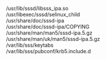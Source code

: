 /usr/lib/sssd/libsss\_ipa.so  
/usr/libexec/sssd/selinux\_child  
/usr/share/doc/sssd-ipa  
/usr/share/doc/sssd-ipa/COPYING  
/usr/share/man/man5/sssd-ipa.5.gz  
/usr/share/man/uk/man5/sssd-ipa.5.gz  
/var/lib/sss/keytabs  
/var/lib/sss/pubconf/krb5.include.d  
